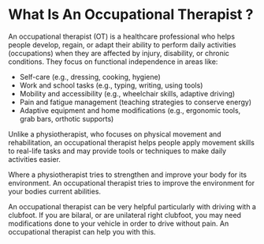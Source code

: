 # What Is An Occupational Therapist ?
An occupational therapist (OT) is a healthcare professional who helps people develop, regain, or adapt their ability to perform daily activities (occupations) when they are affected by injury, disability, or chronic conditions. They focus on functional independence in areas like:

* Self-care (e.g., dressing, cooking, hygiene)
* Work and school tasks (e.g., typing, writing, using tools)
* Mobility and accessibility (e.g., wheelchair skills, adaptive driving)
* Pain and fatigue management (teaching strategies to conserve energy)
* Adaptive equipment and home modifications (e.g., ergonomic tools, grab bars, orthotic supports)

Unlike a physiotherapist, who focuses on physical movement and rehabilitation, an occupational therapist helps people apply movement skills to real-life tasks and may provide tools or techniques to make daily activities easier.

Where a physiotherapist tries to strengthen and improve your body for its environment. An occupational therapist tries to improve the environment for your bodies current abilities.

An occupational therapist can be very helpful particularly with driving with a clubfoot. If you are bilaral, or are unilateral right clubfoot, you may need modifications done to your vehicle in order to drive without pain. An occupational therapist can help you with this.